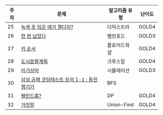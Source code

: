 | 주차 | 문제                                                                                             | 알고리즘 유형 | 난이도 |
| ---- | ------------------------------------------------------------------------------------------------ | ------------- | ------ |
| 25   | [녹색 옷 입은 애가 젤다지?](https://www.acmicpc.net/problem/4485)                                | 다익스트라    | GOLD4  |
| 26   | [한 번 남았다](https://www.acmicpc.net/problem/13317)                                            | 벨만포드      | GOLD3  |
| 27   | [키 순서](https://www.acmicpc.net/problem/2458)                                                  | 플로이드워샬  | GOLD4  |
| 28   | [도시분할계획](https://www.acmicpc.net/problem/1647)                                             | 크루스칼      | GOLD4  |
| 29   | [아기상어](https://www.acmicpc.net/problem/16236)                                                | 시뮬레이션    | GOLD3  |
| 30   | [삼성 공채 코딩테스트 모의 1-1 : 동전 챙기기](https://www.codetree.ai/training-field/mock-tests) | BFS           |        |
| 31   | [팰린드롬?](https://www.acmicpc.net/problem/10942)                                               | DP            | GOLD4  |
| 32   | [거짓말](https://www.acmicpc.net/problem/1043)                                                   | Union-Find    | GOLD4  |
